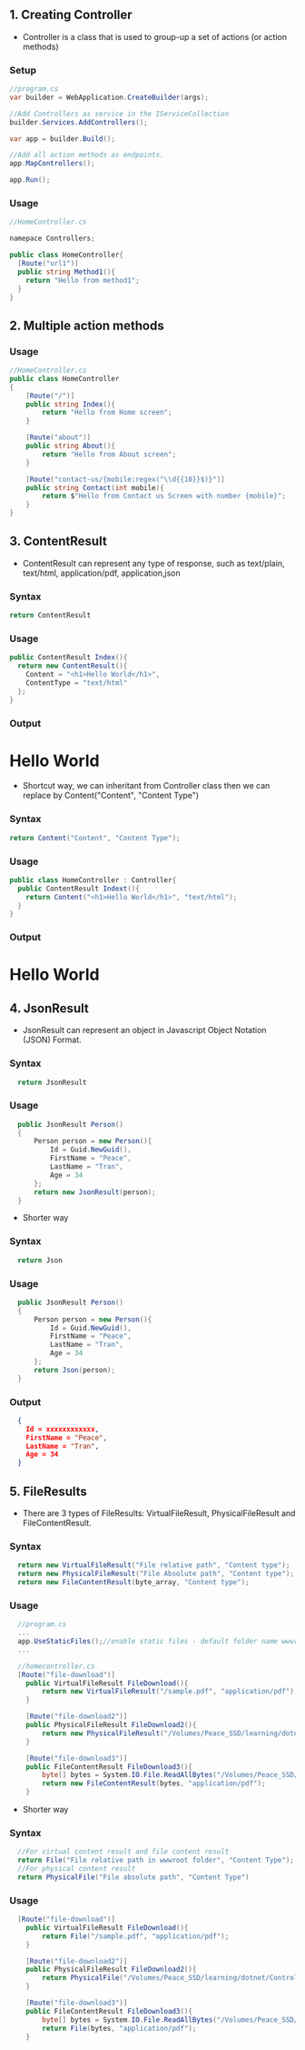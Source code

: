 ## 1. Creating Controller
  - Controller is a class that is used to group-up a set of actions (or action methods)
### Setup
```C#
//program.cs
var builder = WebApplication.CreateBuilder(args);

//Add Controllers as service in the IServiceCollection
builder.Services.AddControllers();

var app = builder.Build();

//Add all action methods as endpoints.
app.MapControllers();

app.Run();
```

### Usage
```C#
//HomeController.cs

namepace Controllers;

public class HomeController{
  [Route("url1")]
  public string Method1(){
    return "Hello from method1";
  }
}
```
## 2. Multiple action methods

### Usage
```C#
//HomeController.cs
public class HomeController
{
    [Route("/")]
    public string Index(){
        return "Hello from Home screen";
    }

    [Route("about")]
    public string About(){
        return "Hello from About screen";
    }

    [Route("contact-us/{mobile:regex(^\\d{{10}}$)}")]
    public string Contact(int mobile){
        return $"Hello from Contact us Screen with number {mobile}";
    }
}
```
## 3. ContentResult
  - ContentResult can represent any type of response, such as text/plain, text/html, application/pdf, application,json

### Syntax
```C#
return ContentResult
```
### Usage
```C#
public ContentResult Index(){
  return new ContentResult(){
    Content = "<h1>Hello World</h1>",
    ContentType = "text/html"
  };
}
```
### Output
# Hello World

  - Shortcut way, we can inheritant from Controller class then we can replace by Content("Content", "Content Type")
### Syntax
```C#
return Content("Content", "Content Type");
```

### Usage
```C#
public class HomeController : Controller{
  public ContentResult Indext(){
    return Content("<h1>Hello World</h1>", "text/html");
  }
}
```
### Output
# Hello World
## 4. JsonResult
  - JsonResult can represent an object in Javascript Object Notation (JSON) Format.

### Syntax
```C#
  return JsonResult
```

### Usage
```C#
  public JsonResult Person()
  {
      Person person = new Person(){
          Id = Guid.NewGuid(),
          FirstName = "Peace",
          LastName = "Tran",
          Age = 34
      };
      return new JsonResult(person);
  }
```
  - Shorter way

### Syntax
```C#
  return Json
```

### Usage
```C#
  public JsonResult Person()
  {
      Person person = new Person(){
          Id = Guid.NewGuid(),
          FirstName = "Peace",
          LastName = "Tran",
          Age = 34
      };
      return Json(person);
  }
```
### Output
```JSON
  {
    Id = xxxxxxxxxxxx,
    FirstName = "Peace",
    LastName = "Tran",
    Age = 34
  }
```
## 5. FileResults
  - There are 3 types of FileResults: VirtualFileResult, PhysicalFileResult and FileContentResult.

### Syntax
```C#
  return new VirtualFileResult("File relative path", "Content type");
  return new PhysicalFileResult("File Absolute path", "Content type");
  return new FileContentResult(byte_array, "Content type");
```

### Usage
```C#
  //program.cs
  ...
  app.UseStaticFiles();//enable static files - default folder name wwwroot
  ...

  //homecontroller.cs
  [Route("file-download")]
    public VirtualFileResult FileDownload(){
        return new VirtualFileResult("/sample.pdf", "application/pdf");
    }

    [Route("file-download2")]
    public PhysicalFileResult FileDownload2(){
        return new PhysicalFileResult("/Volumes/Peace_SSD/learning/dotnet/Controller_Sample/Controllers_Web/wwwroot/sample.pdf", "application/pdf");
    }

    [Route("file-download3")]
    public FileContentResult FileDownload3(){
        byte[] bytes = System.IO.File.ReadAllBytes("/Volumes/Peace_SSD/learning/dotnet/Controller_Sample/Controllers_Web/wwwroot/sample.pdf");
        return new FileContentResult(bytes, "application/pdf");
    }
```
  - Shorter way

### Syntax
```C#
  //For virtual content result and file content result
  return File("File relative path in wwwroot folder", "Content Type");
  //For physical content result
  return PhysicalFile("File absolute path", "Content Type")
```

### Usage
```C#
  [Route("file-download")]
    public VirtualFileResult FileDownload(){
        return File("/sample.pdf", "application/pdf");
    }

    [Route("file-download2")]
    public PhysicalFileResult FileDownload2(){
        return PhysicalFile("/Volumes/Peace_SSD/learning/dotnet/Controller_Sample/Controllers_Web/wwwroot/sample.pdf", "application/pdf");
    }

    [Route("file-download3")]
    public FileContentResult FileDownload3(){
        byte[] bytes = System.IO.File.ReadAllBytes("/Volumes/Peace_SSD/learning/dotnet/Controller_Sample/Controllers_Web/wwwroot/sample.pdf");
        return File(bytes, "application/pdf");
    }
```